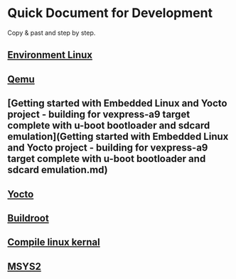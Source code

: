 # Quick Document for Development

Copy & past and step by step.

## [Environment Linux](quick-environment-linux.md)

## [Qemu](quick-qemu.md)

## [Getting started with Embedded Linux and Yocto project - building for vexpress-a9 target complete with u-boot bootloader and sdcard emulation](Getting started with Embedded Linux and Yocto project - building for vexpress-a9 target complete with u-boot bootloader and sdcard emulation.md)

## [Yocto](quick-yocto.md)

## [Buildroot](quick-buildroot.md)

## [Compile linux kernal](quick-compile-linux-kernal.md)

## [MSYS2](quick-msys2.md)